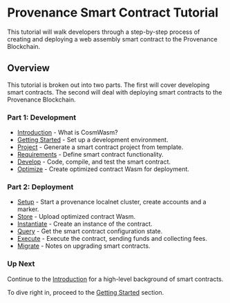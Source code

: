 # Provenance Smart Contract Tutorial

This tutorial will walk developers through a step-by-step process of creating and deploying a
web assembly smart contract to the Provenance Blockchain.

## Overview

This tutorial is broken out into two parts. The first will cover developing smart contracts.
The second will deal with deploying smart contracts to the Provenance Blockchain.

### Part 1: Development

- [Introduction](02-intro.md) - What is CosmWasm?
- [Getting Started](03-getting-started.md) - Set up a development environment.
- [Project](04-project.md) - Generate a smart contract project from template.
- [Requirements](05-requirements.md) - Define smart contract functionality.
- [Develop](06-develop.md) - Code, compile, and test the smart contract.
- [Optimize](07-optimize.md) - Create optimized contract Wasm for deployment.

### Part 2: Deployment

- [Setup](08-setup.md) - Start a provenance localnet cluster, create accounts and a marker.
- [Store](09-store.md) - Upload optimized contract Wasm.
- [Instantiate](10-instantiate.md) - Create an instance of the contract.
- [Query](11-query.md) - Get the smart contract configuration state.
- [Execute](12-execute.md) - Execute the contract, sending funds and collecting fees.
- [Migrate](13-migrate.md) - Notes on upgrading smart contracts.

### Up Next

Continue to the [Introduction](02-intro.md) for a high-level background of smart contracts.

To dive right in, proceed to the [Getting Started](03-getting-started.md) section.
